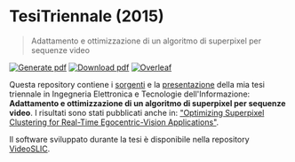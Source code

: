 # TesiTriennale (2015)

> Adattamento e ottimizzazione di un algoritmo di superpixel per sequenze video

[![Generate pdf](https://github.com/ClaudiuGeorgiu/TesiTriennale/workflows/Generate%20pdf/badge.svg)](https://github.com/ClaudiuGeorgiu/TesiTriennale/actions?query=workflow%3A%22Generate+pdf%22)
[![Download pdf](https://img.shields.io/badge/download-PDF-orange.svg)](https://github.com/ClaudiuGeorgiu/TesiTriennale/releases/download/latest/tesi.pdf)
[![Overleaf](https://img.shields.io/badge/open-Overleaf-success.svg)](https://www.overleaf.com/read/dpqybbcxgvtx)

Questa repository contiene i
[sorgenti](https://github.com/ClaudiuGeorgiu/TesiTriennale/blob/master/tesi.tex) e la
[presentazione](https://github.com/ClaudiuGeorgiu/TesiTriennale/blob/master/presentazione.pptx)
della mia tesi triennale in Ingegneria Elettronica e Tecnologie dell'Informazione:
**Adattamento e ottimizzazione di un algoritmo di superpixel per sequenze video**.
I risultati sono stati pubblicati anche in:
["Optimizing Superpixel Clustering for Real-Time Egocentric-Vision Applications"](https://ieeexplore.ieee.org/document/6920066).

Il software sviluppato durante la tesi è disponibile nella repository
[VideoSLIC](https://github.com/ClaudiuGeorgiu/VideoSLIC).
